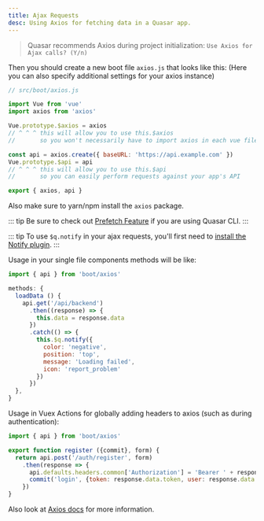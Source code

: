 ```yaml
---
title: Ajax Requests
desc: Using Axios for fetching data in a Quasar app.
---
```


> Quasar recommends Axios during project initialization: `Use Axios for Ajax calls? (Y/n)`

Then you should create a new boot file `axios.js` that looks like this:
(Here you can also specify additional settings for your axios instance)


```js
// src/boot/axios.js

import Vue from 'vue'
import axios from 'axios'

Vue.prototype.$axios = axios
// ^ ^ ^ this will allow you to use this.$axios
//       so you won't necessarily have to import axios in each vue file

const api = axios.create({ baseURL: 'https://api.example.com' })
Vue.prototype.$api = api
// ^ ^ ^ this will allow you to use this.$api
//       so you can easily perform requests against your app's API

export { axios, api }
```

Also make sure to yarn/npm install the `axios` package.

::: tip
Be sure to check out [Prefetch Feature](/quasar-cli/prefetch-feature) if you are using Quasar CLI.
:::

::: tip
To use `$q.notify` in your ajax requests, you'll first need to [install the Notify plugin](https://next.quasar.dev/quasar-plugins/notify#installation).
:::

Usage in your single file components methods will be like:
```js
import { api } from 'boot/axios'

methods: {
  loadData () {
    api.get('/api/backend')
      .then((response) => {
        this.data = response.data
      })
      .catch(() => {
        this.$q.notify({
          color: 'negative',
          position: 'top',
          message: 'Loading failed',
          icon: 'report_problem'
        })
      })
  },
}
```

Usage in Vuex Actions for globally adding headers to axios (such as during authentication):
```js
import { api } from 'boot/axios'

export function register ({commit}, form) {
  return api.post('/auth/register', form)
    .then(response => {
      api.defaults.headers.common['Authorization'] = 'Bearer ' + response.data.token
      commit('login', {token: response.data.token, user: response.data.user})
    })
}
```

Also look at [Axios docs](https://github.com/axios/axios) for more information.
